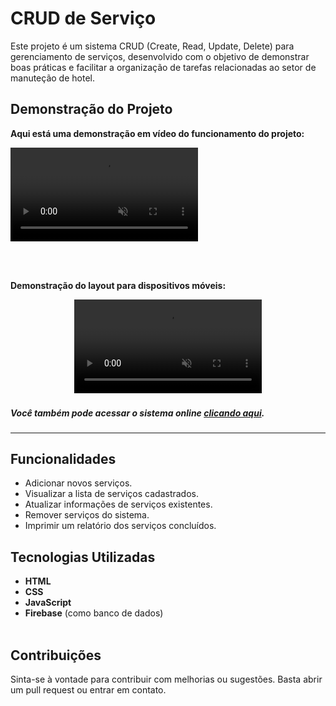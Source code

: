 # CRUD de Serviço

Este projeto é um sistema CRUD (Create, Read, Update, Delete) para gerenciamento de serviços, desenvolvido com o objetivo de demonstrar boas práticas e facilitar a organização de tarefas relacionadas ao setor de manuteção de hotel.

## Demonstração do Projeto

 **Aqui está uma demonstração em vídeo do funcionamento do projeto:**

<video src="img/captura-de-tela.mp4" autoplay loop muted controls>
Seu navegador não suporta a exibição do vídeo. [Clique aqui para baixar o vídeo](./img/video.mp4).
</video>

<br><br>

**Demonstração do layout para dispositivos móveis:**
<div align="center">
  <video src="img/captura-de-tela-mobile.mp4" autoplay loop muted controls>
  Seu navegador não suporta a exibição do vídeo. [Clique aqui para baixar o vídeo](./img/mobile-layout.mp4).
  </video>
</div>

###


***Você também pode acessar o sistema online [clicando aqui](https://cadastrodeservico.netlify.app/).***


###
---
## Funcionalidades
- Adicionar novos serviços.
- Visualizar a lista de serviços cadastrados.
- Atualizar informações de serviços existentes.
- Remover serviços do sistema.
- Imprimir um relatório dos serviços concluídos.

## Tecnologias Utilizadas
- **HTML**
- **CSS**
- **JavaScript**
- **Firebase** (como banco de dados)
<br><br>
## Contribuições
Sinta-se à vontade para contribuir com melhorias ou sugestões. Basta abrir um pull request ou entrar em contato.